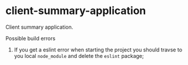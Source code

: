 # client-summary-application
Client summary application.

Possible build errors

1. If you get a eslint error when starting the project you should travse to you local `node_module` and delete the `eslint` package;
